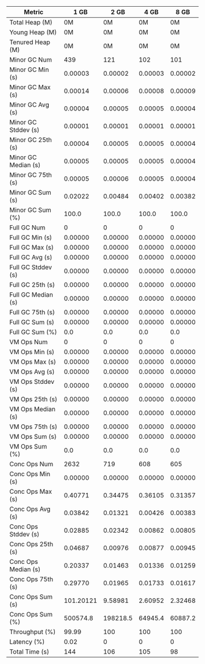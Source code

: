 | Metric | 1 GB | 2 GB | 4 GB | 8 GB |
|------|----|----|----|----|
| Total Heap (M) | 0M | 0M | 0M | 0M |
| Young Heap (M) | 0M | 0M | 0M | 0M |
| Tenured Heap (M) | 0M | 0M | 0M | 0M |
| Minor GC Num | 439 | 121 | 102 | 101 |
| Minor GC Min (s) | 0.00003 | 0.00002 | 0.00003 | 0.00002 |
| Minor GC Max (s) | 0.00014 | 0.00006 | 0.00008 | 0.00009 |
| Minor GC Avg (s) | 0.00004 | 0.00005 | 0.00005 | 0.00004 |
| Minor GC Stddev (s) | 0.00001 | 0.00001 | 0.00001 | 0.00001 |
| Minor GC 25th (s) | 0.00004 | 0.00005 | 0.00005 | 0.00004 |
| Minor GC Median (s) | 0.00005 | 0.00005 | 0.00005 | 0.00004 |
| Minor GC 75th (s) | 0.00005 | 0.00006 | 0.00005 | 0.00004 |
| Minor GC Sum (s) | 0.02022 | 0.00484 | 0.00402 | 0.00382 |
| Minor GC Sum (%) | 100.0 | 100.0 | 100.0 | 100.0 |
| Full GC Num | 0 | 0 | 0 | 0 |
| Full GC Min (s) | 0.00000 | 0.00000 | 0.00000 | 0.00000 |
| Full GC Max (s) | 0.00000 | 0.00000 | 0.00000 | 0.00000 |
| Full GC Avg (s) | 0.00000 | 0.00000 | 0.00000 | 0.00000 |
| Full GC Stddev (s) | 0.00000 | 0.00000 | 0.00000 | 0.00000 |
| Full GC 25th (s) | 0.00000 | 0.00000 | 0.00000 | 0.00000 |
| Full GC Median (s) | 0.00000 | 0.00000 | 0.00000 | 0.00000 |
| Full GC 75th (s) | 0.00000 | 0.00000 | 0.00000 | 0.00000 |
| Full GC Sum (s) | 0.00000 | 0.00000 | 0.00000 | 0.00000 |
| Full GC Sum (%) | 0.0 | 0.0 | 0.0 | 0.0 |
| VM Ops Num | 0 | 0 | 0 | 0 |
| VM Ops Min (s) | 0.00000 | 0.00000 | 0.00000 | 0.00000 |
| VM Ops Max (s) | 0.00000 | 0.00000 | 0.00000 | 0.00000 |
| VM Ops Avg (s) | 0.00000 | 0.00000 | 0.00000 | 0.00000 |
| VM Ops Stddev (s) | 0.00000 | 0.00000 | 0.00000 | 0.00000 |
| VM Ops 25th (s) | 0.00000 | 0.00000 | 0.00000 | 0.00000 |
| VM Ops Median (s) | 0.00000 | 0.00000 | 0.00000 | 0.00000 |
| VM Ops 75th (s) | 0.00000 | 0.00000 | 0.00000 | 0.00000 |
| VM Ops Sum (s) | 0.00000 | 0.00000 | 0.00000 | 0.00000 |
| VM Ops Sum (%) | 0.0 | 0.0 | 0.0 | 0.0 |
| Conc Ops Num | 2632 | 719 | 608 | 605 |
| Conc Ops Min (s) | 0.00000 | 0.00000 | 0.00000 | 0.00000 |
| Conc Ops Max (s) | 0.40771 | 0.34475 | 0.36105 | 0.31357 |
| Conc Ops Avg (s) | 0.03842 | 0.01321 | 0.00426 | 0.00383 |
| Conc Ops Stddev (s) | 0.02885 | 0.02342 | 0.00862 | 0.00805 |
| Conc Ops 25th (s) | 0.04687 | 0.00976 | 0.00877 | 0.00945 |
| Conc Ops Median (s) | 0.20337 | 0.01463 | 0.01336 | 0.01259 |
| Conc Ops 75th (s) | 0.29770 | 0.01965 | 0.01733 | 0.01617 |
| Conc Ops Sum (s) | 101.20121 | 9.58981 | 2.60952 | 2.32468 |
| Conc Ops Sum (%) | 500574.8 | 198218.5 | 64945.4 | 60887.2 |
| Throughput (%) | 99.99 | 100 | 100 | 100 |
| Latency (%) | 0.02 | 0 | 0 | 0 |
| Total Time (s) | 144 | 106 | 105 | 98 |

